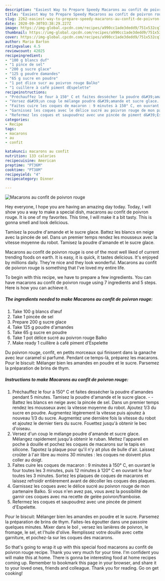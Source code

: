 ```yaml
---
description: "Easiest Way to Prepare Speedy Macarons au confit de poivron rouge"
title: "Easiest Way to Prepare Speedy Macarons au confit de poivron rouge"
slug: 2262-easiest-way-to-prepare-speedy-macarons-au-confit-de-poivron-rouge
date: 2020-09-30T03:38:29.227Z
image: https://img-global.cpcdn.com/recipes/a990cc1ade3dedd9/751x532cq70/macarons-au-confit-de-poivron-rouge-photo-principale-de-la-recette.jpg
thumbnail: https://img-global.cpcdn.com/recipes/a990cc1ade3dedd9/751x532cq70/macarons-au-confit-de-poivron-rouge-photo-principale-de-la-recette.jpg
cover: https://img-global.cpcdn.com/recipes/a990cc1ade3dedd9/751x532cq70/macarons-au-confit-de-poivron-rouge-photo-principale-de-la-recette.jpg
author: Mario Barton
ratingvalue: 4.5
reviewcount: 42025
recipeingredient:
- "100 g blancs duf"
- "1 pince de sel"
- "200 g sucre glace"
- "125 g poudre damandes"
- "65 g sucre en poudre"
- "1 pot dlice sucr au poivron rouge Balko"
- "1 cuillère à café piment dEspelette"
recipeinstructions:
- "Préchauffez le four à 150° C et faites dessécher la poudre d&#39;amandes pendant 5 minutes. Tamisez la poudre d&#39;amande et le sucre glace.   Battez les blancs en neige avec la pincée de sel. Dans un premier temps rendez les mousseux avec la vitesse moyenne du robot. Ajoutez 1/3 du sucre en poudre. Augmentez légèrement la vitesse puis ajoutez à nouveau 1/3 du sucre. Augmentez une dernière fois la vitesse du robot et ajoutez le dernier tiers du sucre. Fouettez jusqu&#39;à obtenir le bec d&#39;oiseau."
- "Versez d&#39;un coup le mélange poudre d&#39;amande et sucre glace. Mélangez rapidement jusqu&#39;à obtenir le ruban. Mettez l&#39;appareil en poche à douille et pochez les coques de macarons sur le tapis en silicone. Tapotez la plaque pour qu&#39;il n&#39;y ait plus de bulle d&#39;air. Laissez croûter à l&#39;air libre au moins 30 minutes : les coques ne doivent plus coller au doigt."
- "Faites cuire les coques de macaron : 9 minutes à 150° C, en ouvrant le four toutes les 3 minutes, puis 12 minutes à 120° C en ouvrant le four toutes les 3 minutes. Sortez les plaques de coques de macarons et laissez refroidir entièrement avant de décoller les coques des plaques."
- "Garnissez les coques avec le délice sucré au poivron rouge de mon partenaire Balko. Si vous n&#39;en avez pas, vous avez la possibilité de garnir ces coques avec ma recette de gelée poivron/framboise."
- "Refermez les coques et saupoudrez avec une pincée de piment d&#39;Espelette."
categories:
- Recipe
tags:
- macarons
- au
- confit

katakunci: macarons au confit 
nutrition: 133 calories
recipecuisine: American
preptime: "PT36M"
cooktime: "PT38M"
recipeyield: "4"
recipecategory: Dinner

---
```



![Macarons au confit de poivron rouge](https://img-global.cpcdn.com/recipes/a990cc1ade3dedd9/751x532cq70/macarons-au-confit-de-poivron-rouge-photo-principale-de-la-recette.jpg)

Hey everyone, I hope you are having an amazing day today. Today, I will show you a way to make a special dish, macarons au confit de poivron rouge. It is one of my favorites. This time, I will make it a bit tasty. This is gonna smell and look delicious.

Tamisez la poudre d&#39;amande et le sucre glace. Battez les blancs en neige avec la pincée de sel. Dans un premier temps rendez les mousseux avec la vitesse moyenne du robot. Tamisez la poudre d&#39;amande et le sucre glace.

Macarons au confit de poivron rouge is one of the most well liked of current trending foods on earth. It is easy, it is quick, it tastes delicious. It's enjoyed by millions daily. They're nice and they look wonderful. Macarons au confit de poivron rouge is something that I've loved my entire life.


To begin with this recipe, we have to prepare a few ingredients. You can have macarons au confit de poivron rouge using 7 ingredients and 5 steps. Here is how you can achieve it.

<!--inarticleads1-->

##### The ingredients needed to make Macarons au confit de poivron rouge:

1. Take 100 g blancs d’œuf
1. Take 1 pincée de sel
1. Prepare 200 g sucre glace
1. Take 125 g poudre d&#39;amandes
1. Take 65 g sucre en poudre
1. Take 1 pot délice sucré au poivron rouge Balko
1. Make ready 1 cuillère à café piment d&#39;Espelette


Du poivron rouge, confit, en petits morceaux qui finissent dans la ganache avec leur caramel si parfumé. Pendant ce temps-là, préparez les macarons. Pour le biscuit: Mélanger bien les amandes en poudre et le sucre. Parsemez la préparation de brins de thym. 

<!--inarticleads2-->

##### Instructions to make Macarons au confit de poivron rouge:

1. Préchauffez le four à 150° C et faites dessécher la poudre d&#39;amandes pendant 5 minutes. Tamisez la poudre d&#39;amande et le sucre glace. -  -  Battez les blancs en neige avec la pincée de sel. Dans un premier temps rendez les mousseux avec la vitesse moyenne du robot. Ajoutez 1/3 du sucre en poudre. Augmentez légèrement la vitesse puis ajoutez à nouveau 1/3 du sucre. Augmentez une dernière fois la vitesse du robot et ajoutez le dernier tiers du sucre. Fouettez jusqu&#39;à obtenir le bec d&#39;oiseau.
1. Versez d&#39;un coup le mélange poudre d&#39;amande et sucre glace. Mélangez rapidement jusqu&#39;à obtenir le ruban. Mettez l&#39;appareil en poche à douille et pochez les coques de macarons sur le tapis en silicone. Tapotez la plaque pour qu&#39;il n&#39;y ait plus de bulle d&#39;air. Laissez croûter à l&#39;air libre au moins 30 minutes : les coques ne doivent plus coller au doigt.
1. Faites cuire les coques de macaron : 9 minutes à 150° C, en ouvrant le four toutes les 3 minutes, puis 12 minutes à 120° C en ouvrant le four toutes les 3 minutes. Sortez les plaques de coques de macarons et laissez refroidir entièrement avant de décoller les coques des plaques.
1. Garnissez les coques avec le délice sucré au poivron rouge de mon partenaire Balko. Si vous n&#39;en avez pas, vous avez la possibilité de garnir ces coques avec ma recette de gelée poivron/framboise.
1. Refermez les coques et saupoudrez avec une pincée de piment d&#39;Espelette.


Pour le biscuit: Mélanger bien les amandes en poudre et le sucre. Parsemez la préparation de brins de thym. Faites-les égoutter dans une passoire quelques minutes. Mixer dans le bol , versez les lanières de poivron, le fromage, le sel, et l&#39;huile d&#39;olive. Remplissez votre douille avec cette garniture, et pochez-la sur les coques des macarons. 

So that's going to wrap it up with this special food macarons au confit de poivron rouge recipe. Thank you very much for your time. I'm confident you will make this at home. There is gonna be interesting food at home recipes coming up. Remember to bookmark this page in your browser, and share it to your loved ones, friends and colleague. Thank you for reading. Go on get cooking!
